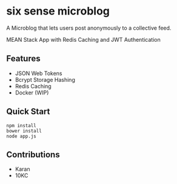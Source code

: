 # six sense microblog

A Microblog that lets users post anonymously to a collective feed.

MEAN Stack App with Redis Caching and JWT Authentication

## Features

- JSON Web Tokens
- Bcrypt Storage Hashing
- Redis Caching
- Docker (WIP)

## Quick Start

```
npm install
bower install
node app.js
```

## Contributions
- Karan
- 10KC
